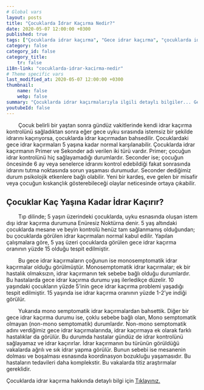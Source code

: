 ```yaml
---
# Global vars
layout: posts
title: "Çocuklarda İdrar Kaçırma Nedir?"
date: 2020-05-07 12:00:00 +0300
published: true
tags: ["Çocuklarda idrar kaçırma", "Gece idrar kaçırma", "çocuklarda idrar kaçırma tipleri", "Gece idrar kaçırma tedavi", "Enüretik alarm", "çocuklarda idrar kaçırma ilaç", "Çocuklarda İdrar Kaçırma Teşhis", "Çocuklarda idrar kaçırma Tedavi", "Çocuklarda İdrar Kaçırma Nedir" ,  "çocuklarda idrar kaçırma çözüm", "çocuklarda idrar kaçırma ilaç tedavi"]
category: false
category_id: false
category_title:
    tr: false
i18n-link: "cocuklarda-idrar-kacirma-nedir"
# Theme specific vars
last_modified_at: 2020-05-07 12:00:00 +0300
thumbnail:
    name: false
    webp: false
summary: "Çocuklarda idrar kaçırmalarıyla ilgili detaylı bilgiler... Gece idrar kaçırma nedir? kaç tipi vardır? Gece idrar kaçırmaları nasıl tedavi edilir? Enüretik alarm, ilaç tedavisi...  Tedaviye dirençli idrar kaçırmalarda ne yapılır?"
youtubeId: false
---
```


&nbsp;&nbsp;&nbsp;&nbsp;&nbsp;&nbsp;&nbsp;&nbsp;Çocuk belirli bir yaştan sonra gündüz vakitlerinde kendi idrar kaçırma kontrolünü sağladıktan sonra eğer gece uyku sırasında istemsiz bir şekilde idrarını kaçırıyorsa, çocuklarda idrar kaçırmadan bahsedilir. Çocuklardaki gece idrar kaçırmaları 5 yaşına kadar normal karşılanabilir.   Çocuklarda idrar kaçırmanın Primer ve Sekonder adı verilen iki türü vardır. Primer; çocuğun idrar kontrolünü hiç sağlayamadığı durumlardır. Seconder ise; çocuğun öncesinde 6 ay veya senelerce idrarını kontrol edebildiği fakat sonrasında idrarını tutma noktasında sorun yaşaması durumudur.  Seconder dediğimiz durum psikolojik etkenlere bağlı olabilir. Yeni bir kardeş, eve gelen bir misafir veya çocuğun kıskançlık gösterebileceği olaylar neticesinde ortaya çıkabilir.

## Çocuklar Kaç Yaşına Kadar İdrar Kaçırır?

&nbsp;&nbsp;&nbsp;&nbsp;&nbsp;&nbsp;&nbsp;&nbsp;Tıp dilinde; 5 yaşın üzerindeki çocuklarda, uyku esnasında oluşan istem dışı idrar kaçırma durumuna Enüresiz Noktürna denir. 5 yaş altındaki çocuklarda mesane ve beyin kontrolü henüz tam sağlanmamış olduğundan;  bu çocuklarda görülen idrar kaçırmaları normal kabul edilir. Yapılan çalışmalara göre, 5 yaş üzeri çocuklarda görülen gece idrar kaçırma oranının yüzde 15 olduğu tespit edilmiştir.

&nbsp;&nbsp;&nbsp;&nbsp;&nbsp;&nbsp;&nbsp;&nbsp;Bu gece idrar kaçırmaların çoğunun ise monosemptomatik idrar kaçırmalar olduğu görülmüştür. Monosemptomatik idrar kaçırmalar; ek bir hastalık olmaksızın, idrar kaçırmanın tek sebebe bağlı olduğu durumlardır. Bu hastalarda gece idrar kaçırma durumu yaş ilerledikçe düzelir. 10 yaşındaki çocukların yüzde 5’inin gece idrar kaçırma problemi yaşadığı tespit edilmiştir. 15 yaşında ise idrar kaçırma oranının yüzde 1-2’ye indiği görülür.

&nbsp;&nbsp;&nbsp;&nbsp;&nbsp;&nbsp;&nbsp;&nbsp;Yukarıda mono semptomatik idrar kaçırmalardan bahsettik. Diğer bir gece idrar kaçırma durumu ise, çoklu sebebe bağlı olan, Mono semptomatik olmayan (non-mono semptomatik) durumlardır. Non-mono semptomatik adını verdiğimiz gece idrar kaçırmalarında, idrar kaçırmaya ek olarak farklı hastalıklar da görülür. Bu durumda hastalar gündüz de idrar kontrolünü sağlayamaz ve idrar kaçırırlar. İdrar kaçırmanın bu türünün görüldüğü vakalarda ağrılı ve sık idrar yapma görülür. Bunun sebebi ise mesanenin dolması ve boşalması esnasında koordinasyon bozukluğu yaşamasıdır. Bu hastaların tedavileri daha komplekstir. Bu vakalarda titiz araştırmalar gereklidir.     

Çocuklarda idrar kaçırma hakkında detaylı bilgi için [Tıklayınız.](https://www.onoluroloji.com/cocuklarda-idrar-kacirma)

